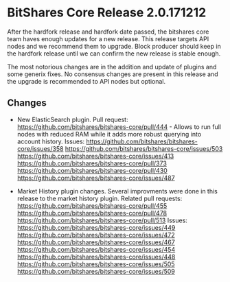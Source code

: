 # BitShares Core Release 2.0.171212

After the hardfork release and hardfork date passed, the bitshares core team haves enough updates for a new release. This release targets API nodes and we recommend them to upgrade. Block producer should keep in the hardfork release until we can confirm the new release is stable enough.

The most notorious changes are in the addition and update of plugins and some generix fixes. No consensus changes are present in this release and the upgrade is recommended to API nodes but optional.

## Changes

* New ElasticSearch plugin. Pull request: https://github.com/bitshares/bitshares-core/pull/444 - Allows to run full nodes with reduced RAM while it adds more robust querying into account history. Issues: https://github.com/bitshares/bitshares-core/issues/358 https://github.com/bitshares/bitshares-core/issues/503 https://github.com/bitshares/bitshares-core/issues/413 https://github.com/bitshares/bitshares-core/pull/373 https://github.com/bitshares/bitshares-core/pull/430 https://github.com/bitshares/bitshares-core/issues/487

* Market History plugin changes. Several improvments were done in this release to the market history plugin. Related pull requests: https://github.com/bitshares/bitshares-core/pull/455 https://github.com/bitshares/bitshares-core/pull/478 https://github.com/bitshares/bitshares-core/pull/513 Issues: https://github.com/bitshares/bitshares-core/issues/449 https://github.com/bitshares/bitshares-core/issues/472 https://github.com/bitshares/bitshares-core/issues/467 https://github.com/bitshares/bitshares-core/issues/454 https://github.com/bitshares/bitshares-core/issues/448 https://github.com/bitshares/bitshares-core/issues/505 https://github.com/bitshares/bitshares-core/issues/509
